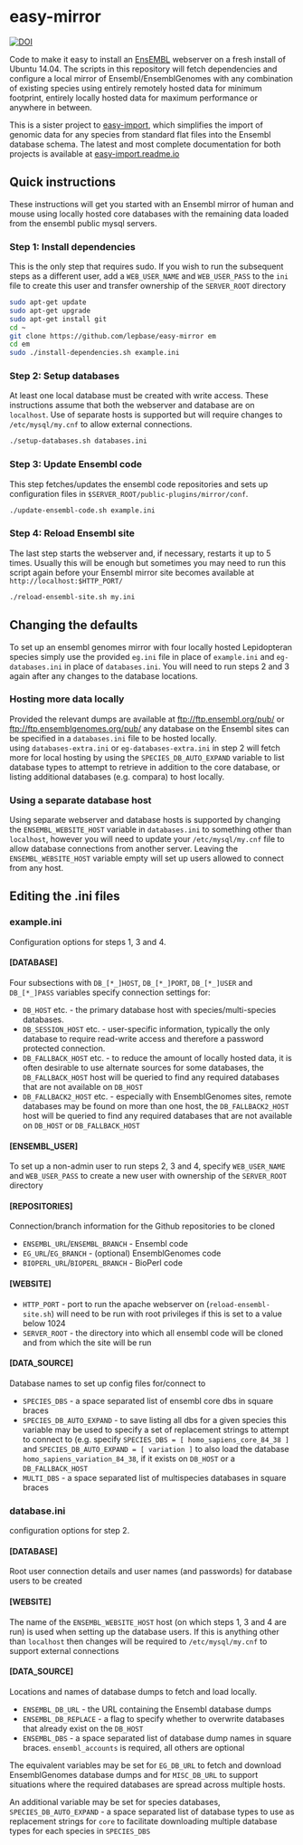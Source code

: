 # easy-mirror

[![DOI](https://zenodo.org/badge/20772/lepbase/easy-mirror.svg)](https://zenodo.org/badge/latestdoi/20772/lepbase/easy-mirror)

Code to make it easy to install an [EnsEMBL](http://ensembl.org) webserver on a
  fresh install of Ubuntu 14.04. The scripts in this repository will fetch
  dependencies and configure a local mirror of Ensembl/EnsemblGenomes with any
  combination of existing species using entirely remotely hosted data for
  minimum footprint, entirely locally hosted data for maximum performance or
  anywhere in between.

This is a sister project to [easy-import](https://github.com/lepbase/easy-import),
  which simplifies the import of genomic data for any species from standard flat
  files into the Ensembl database schema. The latest and most complete
  documentation for both projects is available at
  [easy-import.readme.io](http://easy-import.readme.io)

## Quick instructions

These instructions will get you started with an Ensembl mirror of human and
  mouse using locally hosted core databases with the remaining data loaded
  from the ensembl public mysql servers.

### Step 1: Install dependencies

This is the only step that requires sudo. If you wish to run the subsequent
  steps as a different user, add a ``WEB_USER_NAME`` and ``WEB_USER_PASS`` to
  the ``ini`` file to create this user and transfer ownership of the
  ``SERVER_ROOT`` directory

```bash
sudo apt-get update
sudo apt-get upgrade
sudo apt-get install git
cd ~
git clone https://github.com/lepbase/easy-mirror em
cd em
sudo ./install-dependencies.sh example.ini
```

### Step 2: Setup databases

At least one local database must be created with write access.
  These instructions assume that both the webserver and database are on
  ``localhost``. Use of separate hosts is supported but will require changes to
  ``/etc/mysql/my.cnf`` to allow external connections.


```bash
./setup-databases.sh databases.ini
```

### Step 3: Update Ensembl code

This step fetches/updates the ensembl code repositories and sets up
  configuration files in ``$SERVER_ROOT/public-plugins/mirror/conf``.

```bash
./update-ensembl-code.sh example.ini
```

### Step 4: Reload Ensembl site

The last step starts the webserver and, if necessary, restarts it up to 5 times.
  Usually this will be enough but sometimes you may need to run this script
  again before your  Ensembl mirror site becomes available at
  ``http://localhost:$HTTP_PORT/``

```bash
./reload-ensembl-site.sh my.ini
```

## Changing the defaults

To set up an ensembl genomes mirror with four locally hosted Lepidopteran
  species simply use the provided ``eg.ini`` file in place of ``example.ini``
  and ``eg-databases.ini`` in place of ``databases.ini``.  You will need to run
  steps 2 and 3 again after any changes to the database locations.

### Hosting more data locally

Provided the relevant dumps are available at ftp://ftp.ensembl.org/pub/ or
  ftp://ftp.ensemblgenomes.org/pub/ any database on the Ensembl sites can be
  specified in a ``databases.ini`` file to be hosted locally.  
  using ``databases-extra.ini`` or ``eg-databases-extra.ini`` in step 2 will
  fetch more for local hosting by using the ``SPECIES_DB_AUTO_EXPAND`` variable
  to list database types to attempt to retrieve in addition to the core
  database, or listing additional databases (e.g. compara) to host locally.

### Using a separate database host

Using separate webserver and database hosts is supported by changing the
  ``ENSEMBL_WEBSITE_HOST`` variable in ``databases.ini`` to something other than
  ``localhost``, however you will need to update your ``/etc/mysql/my.cnf`` file
  to allow database connections from another server.  Leaving the
  ``ENSEMBL_WEBSITE_HOST`` variable empty will set up users allowed to connect
  from any host.

## Editing the .ini files

### example.ini

Configuration options for steps 1, 3 and 4.

#### [DATABASE]

Four subsections with ``DB_[*_]HOST``, ``DB_[*_]PORT``, ``DB_[*_]USER`` and
  ``DB_[*_]PASS`` variables specify connection settings for:

* ``DB_HOST`` etc. - the primary database host with species/multi-species
  databases.
* ``DB_SESSION_HOST`` etc. - user-specific information, typically the only
  database to require read-write access and therefore a password protected
  connection.
* ``DB_FALLBACK_HOST`` etc. - to reduce the amount of locally hosted data, it is
  often desirable to use alternate sources for some databases, the
  ``DB_FALLBACK_HOST`` host will be queried to find any required databases that
  are not available on ``DB_HOST``
* ``DB_FALLBACK2_HOST`` etc. - especially with EnsemblGenomes sites, remote
  databases may be found on more than one host, the ``DB_FALLBACK2_HOST`` host
  will be queried to find any required databases that are not available on
  ``DB_HOST`` or ``DB_FALLBACK_HOST``

#### [ENSEMBL_USER]

To set up a non-admin user to run steps 2, 3 and 4, specify ``WEB_USER_NAME``
  and ``WEB_USER_PASS`` to create a new user with ownership of the
  ``SERVER_ROOT`` directory

#### [REPOSITORIES]

Connection/branch information for the Github repositories to be cloned

* ``ENSEMBL_URL``/``ENSEMBL_BRANCH`` - Ensembl code
* ``EG_URL``/``EG_BRANCH`` - (optional) EnsemblGenomes code
* ``BIOPERL_URL``/``BIOPERL_BRANCH`` - BioPerl code

#### [WEBSITE]

* ``HTTP_PORT`` - port to run the apache webserver on
  (``reload-ensembl-site.sh``) will need to be run with root privileges if this
  is set to a value below 1024
* ``SERVER_ROOT`` - the directory into which all ensembl code will be cloned and
  from which the site will be run

#### [DATA_SOURCE]

Database names to set up config files for/connect to

* ``SPECIES_DBS`` - a space separated list of ensembl core dbs in square braces
* ``SPECIES_DB_AUTO_EXPAND`` - to save listing all dbs for a given species this
  variable may be used to specify a set of replacement strings to attempt to
  connect to (e.g. specify  ``SPECIES_DBS = [ homo_sapiens_core_84_38 ]`` and ``SPECIES_DB_AUTO_EXPAND = [ variation ]`` to also load the database
  ``homo_sapiens_variation_84_38``, if it exists on ``DB_HOST`` or a
  ``DB_FALLBACK_HOST``
* ``MULTI_DBS`` - a space separated list of multispecies databases in square
  braces

### database.ini

configuration options for step 2.

#### [DATABASE]

Root user connection details and user names (and passwords) for database users to be created

#### [WEBSITE]

The name of the ``ENSEMBL_WEBSITE_HOST`` host (on which steps 1, 3 and 4 are
  run) is used when setting up the database users. If this is anything other
  than ``localhost`` then changes will be required to ``/etc/mysql/my.cnf`` to
  support external connections

#### [DATA_SOURCE]

Locations and names of database dumps to fetch and load locally.

* ``ENSEMBL_DB_URL`` - the URL containing the Ensembl database dumps
* ``ENSEMBL_DB_REPLACE`` - a flag to specify whether to overwrite databases that
  already exist on the ``DB_HOST``
* ``ENSEMBL_DBS`` - a space separated list of database dump names in square
  braces. ``ensembl_accounts`` is required, all others are optional

The equivalent variables may be set for ``EG_DB_URL`` to fetch and download
  EnsemblGenomes database dumps and for ``MISC_DB_URL`` to support situations
  where the required databases are spread across multiple hosts.

An additional variable may be set for species databases,  
  ``SPECIES_DB_AUTO_EXPAND`` - a space separated list of database types to use
  as replacement strings for ``core`` to facilitate downloading multiple
  database types for each species in ``SPECIES_DBS``
